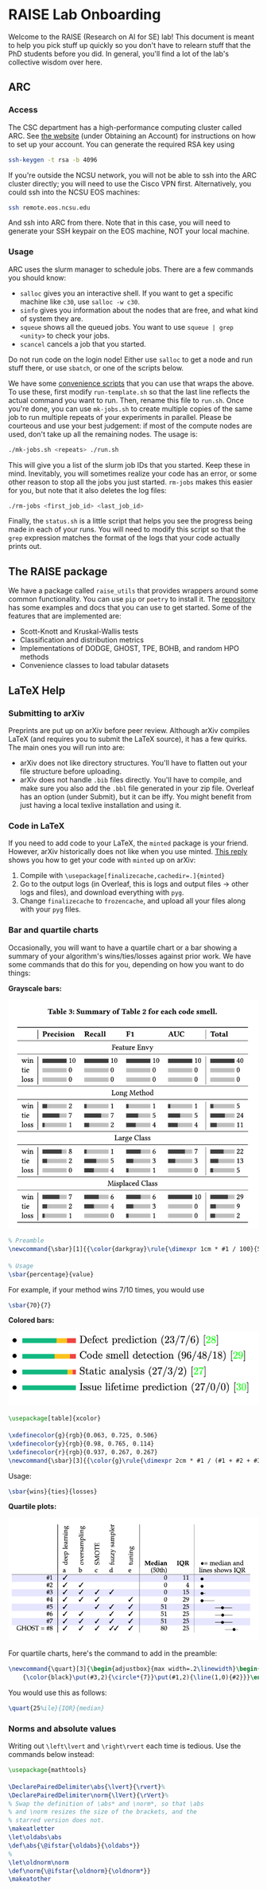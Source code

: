 # RAISE Lab Onboarding

Welcome to the RAISE (Research on AI for SE) lab! This document is meant to help you pick stuff up quickly so you don't have to relearn stuff that the PhD students before you did. In general, you'll find a lot of the lab's collective wisdom over here.

## ARC

### Access

The CSC department has a high-performance computing cluster called ARC. See [the website](https://arcb.csc.ncsu.edu/~mueller/cluster/arc/) (under Obtaining an Account) for instructions on how to set up your account. You can generate the required RSA key using

```sh
ssh-keygen -t rsa -b 4096
```

If you're outside the NCSU network, you will not be able to ssh into the ARC cluster directly; you will need to use the Cisco VPN first. Alternatively, you could ssh into the NCSU EOS machines:

```sh
ssh remote.eos.ncsu.edu
```

And ssh into ARC from there. Note that in this case, you will need to generate your SSH keypair on the EOS machine, NOT your local machine.

### Usage

ARC uses the slurm manager to schedule jobs. There are a few commands you should know:

* `salloc` gives you an interactive shell. If you want to get a specific machine like `c30`, use `salloc -w c30`.
* `sinfo` gives you information about the nodes that are free, and what kind of system they are.
* `squeue` shows all the queued jobs. You want to use `squeue | grep <unity>` to check your jobs.
* `scancel` cancels a job that you started.

Do not run code on the login node! Either use `salloc` to get a node and run stuff there, or use `sbatch`, or one of the scripts below.

We have some [convenience scripts](https://github.com/yrahul3910/convenience-scripts) that you can use that wraps the above. To use these, first modify `run-template.sh` so that the last line reflects the actual command you want to run. Then, rename this file to `run.sh`. Once you're done, you can use `mk-jobs.sh` to create multiple copies of the same job to run multiple repeats of your experiments in parallel. Please be courteous and use your best judgement: if most of the compute nodes are used, don't take up all the remaining nodes. The usage is:

```sh
./mk-jobs.sh <repeats> ./run.sh
```

This will give you a list of the slurm job IDs that you started. Keep these in mind. Inevitably, you will sometimes realize your code has an error, or some other reason to stop all the jobs you just started. `rm-jobs` makes this easier for you, but note that it also deletes the log files:

```sh
./rm-jobs <first_job_id> <last_job_id>
```

Finally, the `status.sh` is a little script that helps you see the progress being made in each of your runs. You will need to modify this script so that the `grep` expression matches the format of the logs that your code actually prints out.

## The RAISE package

We have a package called `raise_utils` that provides wrappers around some common functionality. You can use `pip` or `poetry` to install it. The [repository](https://github.com/yrahul3910/raise) has some examples and docs that you can use to get started. Some of the features that are implemented are:

* Scott-Knott and Kruskal-Wallis tests
* Classification and distribution metrics
* Implementations of DODGE, GHOST, TPE, BOHB, and random HPO methods
* Convenience classes to load tabular datasets

## LaTeX Help

### Submitting to arXiv

Preprints are put up on arXiv before peer review. Although arXiv compiles LaTeX (and requires you to submit the LaTeX source), it has a few quirks. The main ones you will run into are:

* arXiv does not like directory structures. You'll have to flatten out your file structure before uploading.
* arXiv does not handle `.bib` files directly. You'll have to compile, and make sure you also add the `.bbl` file generated in your zip file. Overleaf has an option (under Submit), but it can be iffy. You might benefit from just having a local texlive installation and using it.

### Code in LaTeX

If you need to add code to your LaTeX, the `minted` package is your friend. However, arXiv historically does not like when you use minted. [This reply](https://github.com/gpoore/minted/issues/113#issuecomment-888045507) shows you how to get your code with `minted` up on arXiv:

1. Compile with `\usepackage[finalizecache,cachedir=.]{minted}`
2. Go to the output logs (in Overleaf, this is logs and output files -> other logs and files), and download everything with `pyg`.
3. Change `finalizecache` to `frozencache`, and upload all your files along with your `pyg` files.

### Bar and quartile charts

Occasionally, you will want to have a quartile chart or a bar showing a summary of your algorithm's wins/ties/losses against prior work. We have some commands that do this for you, depending on how you want to do things:

**Grayscale bars:**

![Grayscale bar plot](./img/grayscale-bar.png)

```tex
% Preamble
\newcommand{\sbar}[1]{{\color{darkgray}\rule{\dimexpr 1cm * #1 / 100}{5pt}\color{lightgray}\rule{\dimexpr 1cm * (100 - #1) / 100}{5pt}}}

% Usage
\sbar{percentage}{value}
```

For example, if your method wins 7/10 times, you would use

```tex
\sbar{70}{7}
```

**Colored bars:**

![Colored bar plot](./img/color-bar.png) 

```tex
\usepackage[table]{xcolor}

\xdefinecolor{g}{rgb}{0.063, 0.725, 0.506}
\xdefinecolor{y}{rgb}{0.98, 0.765, 0.114}
\xdefinecolor{r}{rgb}{0.937, 0.267, 0.267}
\newcommand{\sbar}[3]{{\color{g}\rule{\dimexpr 2cm * #1 / (#1 + #2 + #3)}{5pt}\color{y}\rule{\dimexpr 2cm * #2 / (#1 + #2 + #3)}{5pt}\color{r}\rule{\dimexpr 2cm * (#3) / (#1 + #2 + #3)}{5pt}}}
```

Usage:

```tex
\sbar{wins}{ties}{losses}
```

**Quartile plots:**

![Quartile plot](./img/iqr.png) 

For quartile charts, here's the command to add in the preamble:

```tex
\newcommand{\quart}[3]{\begin{adjustbox}{max width=.2\linewidth}\begin{picture}(100,5)%1
    {\color{black}\put(#3,2){\circle*{7}}\put(#1,2){\line(1,0){#2}}}\end{picture}\end{adjustbox}}
```

You would use this as follows:

```tex
\quart{25%ile}{IQR}{median}
```

### Norms and absolute values

Writing out `\left\lvert` and `\right\rvert` each time is tedious. Use the commands below instead:

```tex
\usepackage{mathtools}

\DeclarePairedDelimiter\abs{\lvert}{\rvert}%
\DeclarePairedDelimiter\norm{\lVert}{\rVert}%
% Swap the definition of \abs* and \norm*, so that \abs
% and \norm resizes the size of the brackets, and the 
% starred version does not.
\makeatletter
\let\oldabs\abs
\def\abs{\@ifstar{\oldabs}{\oldabs*}}
%
\let\oldnorm\norm
\def\norm{\@ifstar{\oldnorm}{\oldnorm*}}
\makeatother
```


